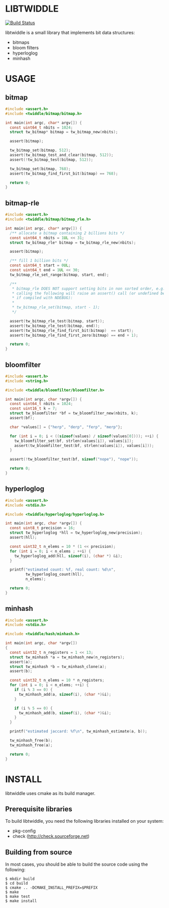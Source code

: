 LIBTWIDDLE
==========
[![Build Status](https://travis-ci.org/fsaintjacques/libtwiddle.svg?branch=develop)](https://travis-ci.org/fsaintjacques/libtwiddle)

libtwiddle is a small library that implements bit data structures:

  * bitmaps
  * bloom filters
  * hyperloglog
  * minhash

USAGE
=====

bitmap
------

```C
#include <assert.h>
#include <twiddle/bitmap/bitmap.h>

int main(int argc, char* argv[]) {
  const uint64_t nbits = 1024;
  struct tw_bitmap* bitmap = tw_bitmap_new(nbits);

  assert(bitmap);

  tw_bitmap_set(bitmap, 512);
  assert(tw_bitmap_test_and_clear(bitmap, 512));
  assert(!tw_bitmap_test(bitmap, 512));

  tw_bitmap_set(bitmap, 768);
  assert(tw_bitmap_find_first_bit(bitmap) == 768);

  return 0;
}
```

bitmap-rle
------

```C
#include <assert.h>
#include <twiddle/bitmap/bitmap_rle.h>

int main(int argc, char* argv[]) {
  /** allocate a bitmap containing 2 billions bits */
  const uint64_t nbits = 1UL << 31;
  struct tw_bitmap_rle* bitmap = tw_bitmap_rle_new(nbits);

  assert(bitmap);

  /** fill 1 billion bits */
  const uint64_t start = 0UL;
  const uint64_t end = 1UL << 30;
  tw_bitmap_rle_set_range(bitmap, start, end);

  /**
   * bitmap_rle DOES NOT support setting bits in non sorted order, e.g.
   * calling the following will raise an assert() call (or undefined behaviour
   * if compiled with NDEBUG):
   *
   * tw_bitmap_rle_set(bitmap, start - 1);
   */

  assert(tw_bitmap_rle_test(bitmap, start));
  assert(tw_bitmap_rle_test(bitmap, end));
  assert(tw_bitmap_rle_find_first_bit(bitmap)  == start);
  assert(tw_bitmap_rle_find_first_zero(bitmap) == end + 1);

  return 0;
}
```

bloomfilter
-----------

```C
#include <assert.h>
#include <string.h>

#include <twiddle/bloomfilter/bloomfilter.h>

int main(int argc, char *argv[]) {
  const uint64_t nbits = 1024;
  const uint16_t k = 7;
  struct tw_bloomfilter *bf = tw_bloomfilter_new(nbits, k);
  assert(bf);

  char *values[] = {"herp", "derp", "ferp", "merp"};

  for (int i = 0; i < ((sizeof(values) / sizeof(values[0]))); ++i) {
    tw_bloomfilter_set(bf, strlen(values[i]), values[i]);
    assert(tw_bloomfilter_test(bf, strlen(values[i]), values[i]));
  }

  assert(!tw_bloomfilter_test(bf, sizeof("nope"), "nope"));

  return 0;
}
```

hyperloglog
-----------

```C
#include <assert.h>
#include <stdio.h>

#include <twiddle/hyperloglog/hyperloglog.h>

int main(int argc, char *argv[]) {
  const uint8_t precision = 16;
  struct tw_hyperloglog *hll = tw_hyperloglog_new(precision);
  assert(hll);

  const uint32_t n_elems = 10 * (1 << precision);
  for (int i = 0; i < n_elems ; ++i) {
    tw_hyperloglog_add(hll, sizeof(i), (char *) &i);
  }

  printf("estimated count: %f, real count: %d\n",
         tw_hyperloglog_count(hll),
         n_elems);

  return 0;
}
```

minhash
-----------

```C
#include <assert.h>
#include <stdio.h>

#include <twiddle/hash/minhash.h>

int main(int argc, char *argv[])
{
  const uint32_t n_registers = 1 << 13;
  struct tw_minhash *a = tw_minhash_new(n_registers);
  assert(a);
  struct tw_minhash *b = tw_minhash_clone(a);
  assert(b);

  const uint32_t n_elems = 10 * n_registers;
  for (int i = 0; i < n_elems; ++i) {
    if (i % 3 == 0) {
      tw_minhash_add(a, sizeof(i), (char *)&i);
    }

    if (i % 5 == 0) {
      tw_minhash_add(b, sizeof(i), (char *)&i);
    }
  }

  printf("estimated jaccard: %f\n", tw_minhash_estimate(a, b));

  tw_minhash_free(b);
  tw_minhash_free(a);

  return 0;
}
```


INSTALL
=======

libtwiddle uses cmake as its build manager.

Prerequisite libraries
----------------------

To build libtwiddle, you need the following libraries installed on
your system:

  * pkg-config
  * check (http://check.sourceforge.net)

Building from source
--------------------

In most cases, you should be able to build the source code using the following:

    $ mkdir build
    $ cd build
    $ cmake .. -DCMAKE_INSTALL_PREFIX=$PREFIX
    $ make
    $ make test
    $ make install
